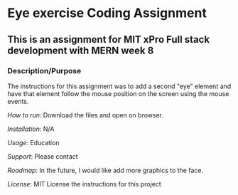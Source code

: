 # Eye exercise Coding Assignment
## This is an assignment for MIT xPro Full stack development with MERN week 8

### Description/Purpose
The instructions for this assignment was to add a second "eye" element and have that element follow the mouse position on the screen using the mouse events.

*How to run*: Download the files and open on browser.

*Installation*: N/A

*Usage*: Education

*Support*: Please contact

*Roadmap*: In the future, I would like add more graphics to the face.

*License*: MIT License the instructions for this project
